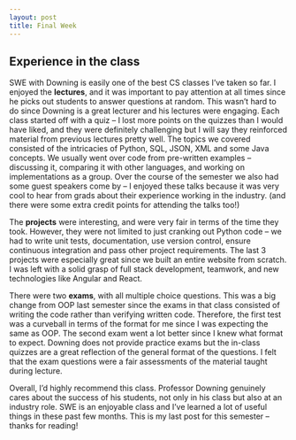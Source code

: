 ```yaml
---
layout: post
title: Final Week
---
```


## Experience in the class ##

SWE with Downing is easily one of the best CS classes I’ve taken so far. I enjoyed the **lectures**, and it was important to pay attention at all times since he picks out students to answer questions at random. This wasn’t hard to do since Downing is a great lecturer and his lectures were engaging. Each class started off with a quiz – I lost more points on the quizzes than I would have liked, and they were definitely challenging but I will say they reinforced material from previous lectures pretty well. The topics we covered consisted of the intricacies of Python, SQL, JSON, XML and some Java concepts. We usually went over code from pre-written examples – discussing it, comparing it with other languages, and working on implementations as a group. Over the course of the semester we also had some guest speakers come by – I enjoyed these talks because it was very cool to hear from grads about their experience working in the industry. (and there were some extra credit points for attending the talks too!) 

The **projects** were interesting, and were very fair in terms of the time they took. However, they were not limited to just cranking out Python code – we had to write unit tests, documentation, use version control, ensure continuous integration and pass other project requirements. The last 3 projects were especially great since we built an entire website from scratch. I was left with a solid grasp of full stack development, teamwork, and new technologies like Angular and React. 

There were two **exams**, with all multiple choice questions. This was a big change from OOP last semester since the exams in that class consisted of writing the code rather than verifying written code. Therefore, the first test was a curveball in terms of the format for me since I was expecting the same as OOP. The second exam went a lot better since I knew what format to expect. Downing does not provide practice exams but the in-class quizzes are a great reflection of the  general format of the questions. I felt that the exam questions were a fair assessments of the material taught during lecture.

Overall, I’d highly recommend this class. Professor Downing genuinely cares about the success of his students, not only in his class but also at an industry role. SWE is an enjoyable class and I’ve learned a lot of useful things in these past few months. This is my last post for this semester – thanks for reading! 
